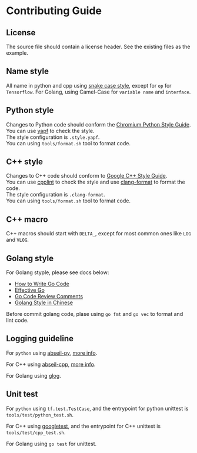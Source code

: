 # Contributing Guide

## License

The source file should contain a license header. See the existing files as the example.

## Name style
All name in python and cpp using [snake case style](https://en.wikipedia.org/wiki/Snake_case), except for `op` for `Tensorflow`.
For Golang, using Camel-Case for `variable name` and `interface`.

## Python style
Changes to Python code should conform the [Chromium Python Style Guide](https://chromium.googlesource.com/chromium/src/+/master/styleguide/python/python.md).  
You can use [yapf](https://github.com/google/yapf) to check the style.   
The style configuration is `.style.yapf`.   
You can using `tools/format.sh` tool to format code.

## C++ style
Changes to C++ code should conform to [Google C++ Style Guide](https://github.com/google/styleguide).   
You can use [cpplint](https://github.com/google/styleguide/tree/gh-pages/cpplint) to check the style and use [clang-format](https://clang.llvm.org/docs/ClangFormat.html) to format the code.  
The style configuration is `.clang-format`.   
You can using `tools/format.sh` tool to format code.

## C++ macro 
C++ macros should start with `DELTA_`, except for most common ones like `LOG` and `VLOG`.

## Golang style
For Golang styple, please see docs below:

* [How to Write Go Code](https://golang.org/doc/code.html)
* [Effective Go](https://golang.org/doc/effective_go.html#interface-names)
* [Go Code Review Comments](https://github.com/golang/go/wiki/CodeReviewComments)
* [Golang Style in Chinese](https://juejin.im/post/5c16f16c5188252dcb30ff42)

Before commit golang code, plase using `go fmt` and `go vec` to format and lint code.

## Logging guideline

For `python` using [abseil-py](https://github.com/abseil/abseil-py), [more info](https://abseil.io/docs/python/).

For C++ using [abseil-cpp](https://github.com/abseil/abseil-cpp), [more info](https://abseil.io/docs/cpp/).

For Golang using [glog](https://github.com/golang/glog).

## Unit test

For `python` using `tf.test.TestCase`, and the entrypoint for python unittest is `tools/test/python_test.sh`.   

For C++ using [googletest](https://github.com/google/googletest), and the entrypoint for C++ unittest is `tools/test/cpp_test.sh`.

For Golang using `go test` for unittest.



